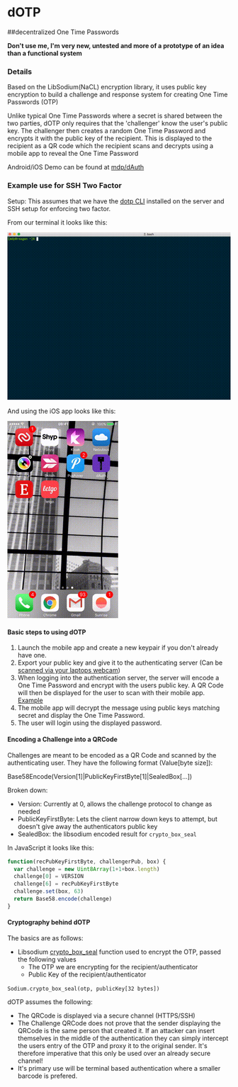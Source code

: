 # dOTP
##decentralized One Time Passwords

__Don't use me, I'm very new, untested and more of a prototype of an idea than a functional system__

### Details

Based on the LibSodium(NaCL) encryption library, it uses public key encryption to build a challenge and response system for creating One Time Passwords (OTP)

Unlike typical One Time Passwords where a secret is shared between the two parties, dOTP only requires that the 'challenger' know the user's public key. The challenger then creates a random One Time Password and encrypts it with the public key of the recipient. This is displayed to the recipient as a QR code which the recipient scans and decrypts using a mobile app to reveal the One Time Password

Android/iOS Demo can be found at [mdp/dAuth](https://github.com/mdp/dAuth)

### Example use for SSH Two Factor

Setup: This assumes that we have the [dotp CLI](https://github.com/mdp/go-dotp) installed on the server and SSH setup for enforcing two factor.

From our terminal it looks like this:

![Terminal two factor](https://github.com/mdp/dotp/raw/master/sshTwoFactor.gif)

And using the iOS app looks like this:

![iOS app](https://github.com/mdp/dotp/raw/master/dAuthScan.gif)


#### Basic steps to using dOTP

1. Launch the mobile app and create a new keypair if you don't already have one.
2. Export your public key and give it to the authenticating server (Can be [scanned via your laptops webcam](https://mdp.github.io/dotp/scan/?redir=https%3A%2F%2Fmdp.github.io%2Fdotp%2Fdemo%2F%23%2F%3F))
3. When logging into the authentication server, the server will encode a One Time Password and encrypt with the users public key. A QR Code will then be displayed for the user to scan with their mobile app. [Example](https://mdp.github.io/dotp/demo/#/BPAkh9cmVnQYwJN5QCmoysNp89355PfNyDfApBWmuMQZL?_k=6y3749)
4. The mobile app will decrypt the message using public keys matching secret and display the One Time Password.
5. The user will login using the displayed password.

#### Encoding a Challenge into a QRCode

Challenges are meant to be encoded as a QR Code and scanned by the authenticating user. They have the following format (Value[byte size]):

Base58Encode(Version[1]|PublicKeyFirstByte[1]|SealedBox[...])

Broken down:

- Version: Currently at 0, allows the challenge protocol to change as needed
- PublicKeyFirstByte: Lets the client narrow down keys to attempt, but doesn't give away the authenticators public key
- SealedBox: the libsodium encoded result for `crypto_box_seal`

In JavaScript it looks like this:

```javascript
function(recPubKeyFirstByte, challengerPub, box) {
  var challenge = new Uint8Array(1+1+box.length)
  challenge[0] = VERSION
  challenge[6] = recPubKeyFirstByte
  challenge.set(box, 63)
  return Base58.encode(challenge)
}
```

#### Cryptography behind dOTP

The basics are as follows:
- Libsodium [crypto_box_seal](https://download.libsodium.org/doc/public-key_cryptography/sealed_boxes.html) function used to encrypt the OTP, passed the following values
  - The OTP we are encrypting for the recipient/authenticator
  - Public Key of the recipient/authenticator

`Sodium.crypto_box_seal(otp, publicKey[32 bytes])`

dOTP assumes the following:
- The QRCode is displayed via a secure channel (HTTPS/SSH)
- The Challenge QRCode does not prove that the sender displaying the QRCode is the same person that created it. If an attacker can insert themselves in the middle of the authentication they can simply intercept the users entry of the OTP and proxy it to the original sender. It's therefore imperative that this only be used over an already secure channel!
- It's primary use will be terminal based authentication where a smaller barcode is prefered.


